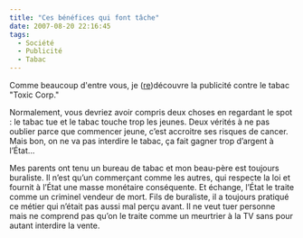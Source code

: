 ```yaml
---
title: "Ces bénéfices qui font tâche"
date: 2007-08-20 22:16:45
tags:
  - Société
  - Publicité
  - Tabac
---
```


Comme beaucoup d'entre vous, je ([re](http://www.suchablog.com/toxic-corp-une-pub-anti-tabac-interdite/))découvre la publicité contre le tabac "Toxic Corp."

Normalement, vous devriez avoir compris deux choses en regardant le spot : le tabac tue et le tabac touche trop les jeunes. Deux vérités à ne pas oublier parce que commencer jeune, c’est accroitre ses risques de cancer. Mais bon, on ne va pas interdire le tabac, ça fait gagner trop d’argent à l’État…

Mes parents ont tenu un bureau de tabac et mon beau-père est toujours buraliste. Il n’est qu’un commerçant comme les autres, qui respecte la loi et fournit à l’État une masse monétaire conséquente. Et échange, l’État le traite comme un criminel vendeur de mort. Fils de buraliste, il a toujours pratiqué ce métier qui n’était pas aussi mal perçu avant. Il ne veut tuer personne mais ne comprend pas qu’on le traite comme un meurtrier à la TV sans pour autant interdire la vente.
